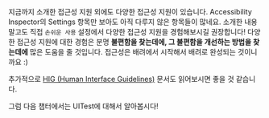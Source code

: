 
지금까지 소개한 접근성 지원 외에도 다양한 접근성 지원이 있습니다. Accessibility Inspector의 Settings 항목만 보아도 아직 다루지 않은 항목들이 많네요. 소개한 내용말고도 직접 `손쉬운 사용` 설정에서 다양한 접근성 지원을 경험해보시길 권장합니다! 다양한 접근성 지원에 대한 경험은 분명 **불편함을 찾는데에, 그 불편함을 개선하는 방법을 찾는데에** 많은 도움을 줄 것입니다. 접근성은 배려에서 시작해서 배려로 완성되는 것이니까요 :) <br>

추가적으로 [HIG (Human Interface Guidelines)](https://developer.apple.com/design/human-interface-guidelines/accessibility/overview/introduction/) 문서도 읽어보시면 좋을 것 같습니다.  <br>

그럼 다음 챕터에서는 UITest에 대해서 알아봅시다!

